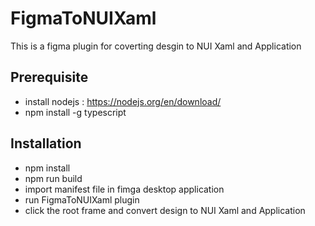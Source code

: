 # FigmaToNUIXaml
This is a figma plugin for coverting desgin to NUI Xaml and Application
## Prerequisite
- install nodejs : https://nodejs.org/en/download/
- npm install -g typescript
## Installation
- npm install
- npm run build
- import manifest file in fimga desktop application
- run FigmaToNUIXaml plugin
- click the root frame and convert design to NUI Xaml and Application
